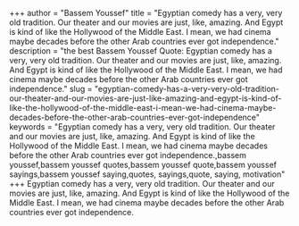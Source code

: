 +++
author = "Bassem Youssef"
title = "Egyptian comedy has a very, very old tradition. Our theater and our movies are just, like, amazing. And Egypt is kind of like the Hollywood of the Middle East. I mean, we had cinema maybe decades before the other Arab countries ever got independence."
description = "the best Bassem Youssef Quote: Egyptian comedy has a very, very old tradition. Our theater and our movies are just, like, amazing. And Egypt is kind of like the Hollywood of the Middle East. I mean, we had cinema maybe decades before the other Arab countries ever got independence."
slug = "egyptian-comedy-has-a-very-very-old-tradition-our-theater-and-our-movies-are-just-like-amazing-and-egypt-is-kind-of-like-the-hollywood-of-the-middle-east-i-mean-we-had-cinema-maybe-decades-before-the-other-arab-countries-ever-got-independence"
keywords = "Egyptian comedy has a very, very old tradition. Our theater and our movies are just, like, amazing. And Egypt is kind of like the Hollywood of the Middle East. I mean, we had cinema maybe decades before the other Arab countries ever got independence.,bassem youssef,bassem youssef quotes,bassem youssef quote,bassem youssef sayings,bassem youssef saying,quotes, sayings,quote, saying, motivation"
+++
Egyptian comedy has a very, very old tradition. Our theater and our movies are just, like, amazing. And Egypt is kind of like the Hollywood of the Middle East. I mean, we had cinema maybe decades before the other Arab countries ever got independence.
